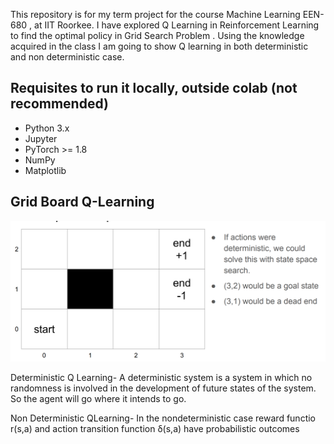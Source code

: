 This repository is for my term project for the course Machine Learning EEN-680 , at IIT Roorkee. 
I have explored Q Learning in Reinforcement Learning to find the optimal policy in Grid Search Problem . Using the knowledge acquired in the class I am going to show Q learning in both deterministic and non deterministic case.


## Requisites to run it locally, outside colab (not recommended)
- Python 3.x
- Jupyter
- PyTorch >= 1.8
- NumPy
- Matplotlib

## Grid Board Q-Learning
![alt text](https://github.com/PurvaChiniya/term_project-/blob/main/images/board.png?raw=true)

Deterministic Q Learning- A deterministic system is a system in which no randomness is involved in the development of future states of the system. So the agent will go where it intends to go.

Non Deterministic QLearning- In the nondeterministic case reward functio r(s,a) and action transition function δ(s,a) have
probabilistic outcomes
